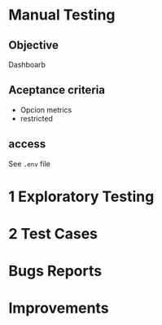 # Manual Testing

## Objective 

Dashboarb 

## Aceptance criteria


+ Opcion metrics
+ restricted

## access

See `.env` file



# 1 Exploratory Testing


# 2 Test Cases


# Bugs Reports

# Improvements